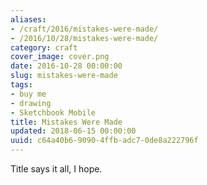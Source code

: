 ```yaml
---
aliases:
- /craft/2016/mistakes-were-made/
- /2016/10/28/mistakes-were-made/
category: craft
cover_image: cover.png
date: 2016-10-28 00:00:00
slug: mistakes-were-made
tags:
- buy me
- drawing
- Sketchbook Mobile
title: Mistakes Were Made
updated: 2018-06-15 00:00:00
uuid: c64a40b6-9090-4ffb-adc7-0de8a222796f
---
```


Title says it all, I hope.